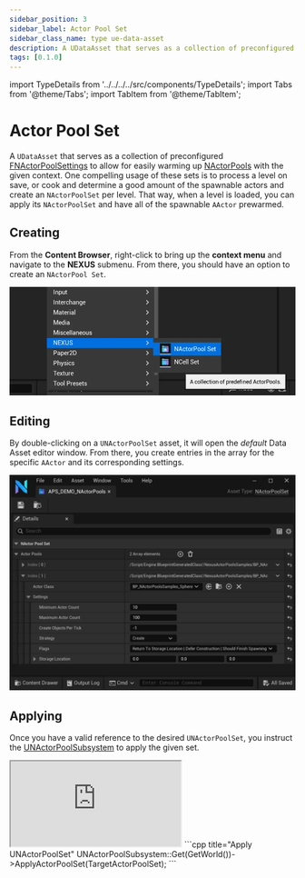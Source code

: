 ```yaml
---
sidebar_position: 3
sidebar_label: Actor Pool Set
sidebar_class_name: type ue-data-asset
description: A UDataAsset that serves as a collection of preconfigured FNActorPoolSettings.
tags: [0.1.0]
---
```


import TypeDetails from '../../../../src/components/TypeDetails';
import Tabs from '@theme/Tabs';
import TabItem from '@theme/TabItem';

# Actor Pool Set

<TypeDetails icon="/assets/svg/actor-pools/actor-pool-set.svg" iconType="img" base="UDataAsset" type="UNActorPoolSet" typeExtra="" headerFile="NexusActorPools/Public/NActorPoolSet.h" />

A `UDataAsset` that serves as a collection of preconfigured [FNActorPoolSettings](actor-pool-settings.md) to allow for easily warming up [NActorPools](actor-pool.md) with the given context. One compelling usage of these sets is to process a level on save, or cook and determine a good amount of the spawnable actors and create an `NActorPoolSet` per level. That way, when a level is loaded, you can apply its `NActorPoolSet` and have all of the spawnable `AActor` prewarmed.

## Creating

From the **Content Browser**, right-click to bring up the **context menu** and navigate to the **NEXUS** submenu. From there, you should have an option to create an `NActorPool Set`.

![Creating a new UNActorPoolSet](actor-pool-set-create.webp)

## Editing 

By double-clicking on a `UNActorPoolSet` asset, it will open the *default* Data Asset editor window. From there, you create entries in the array for the specific `AActor` and its corresponding settings.

![Editing a UNActorPoolSet](actor-pool-set-edit.webp)

## Applying

Once you have a valid reference to the desired `UNActorPoolSet`, you instruct the [UNActorPoolSubsystem](actor-pool-subsystem.md) to apply the given set.

<Tabs>
  <TabItem value="blueprint" label="Blueprint" default attributes={{className: 'tab-blueprint' }}>
    <iframe src="https://blueprintue.com/render/ftq66hj3/" allowfullscreen="yes" scrolling="no" class="blueprintue" style={{ height : '325px' }}></iframe>
  </TabItem>
  <TabItem value="native" label="C++" attributes={{className: 'tab-native' }}>
```cpp title="Apply UNActorPoolSet"
UNActorPoolSubsystem::Get(GetWorld())->ApplyActorPoolSet(TargetActorPoolSet);
```    
  </TabItem>
</Tabs>

